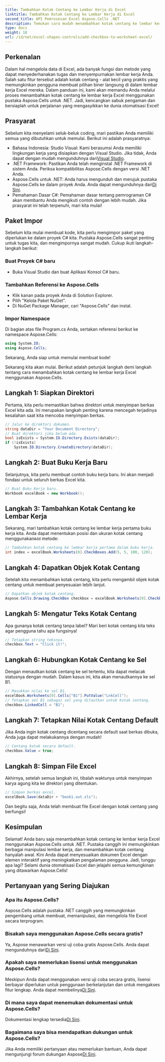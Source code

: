 ```yaml
---
title: Tambahkan Kotak Centang ke Lembar Kerja di Excel
linktitle: Tambahkan Kotak Centang ke Lembar Kerja di Excel
second_title: API Pemrosesan Excel Aspose.Cells .NET
description: Temukan cara mudah menambahkan kotak centang ke lembar kerja Excel menggunakan Aspose.Cells untuk .NET dengan tutorial langkah demi langkah kami, lengkap dengan contoh kode dan penjelasan.
type: docs
weight: 18
url: /id/net/excel-shapes-controls/add-checkbox-to-worksheet-excel/
---
```

## Perkenalan
Dalam hal mengelola data di Excel, ada banyak fungsi dan metode yang dapat menyederhanakan tugas dan menyempurnakan lembar kerja Anda. Salah satu fitur tersebut adalah kotak centang - alat kecil yang praktis yang memungkinkan pengguna membuat pilihan biner langsung di dalam lembar kerja Excel mereka. Dalam panduan ini, kami akan memandu Anda melalui proses menambahkan kotak centang ke lembar kerja Excel menggunakan pustaka Aspose.Cells untuk .NET. Jadi, kencangkan sabuk pengaman dan bersiaplah untuk perjalanan yang mengasyikkan ke dunia otomatisasi Excel!
## Prasyarat
Sebelum kita menyelami seluk-beluk coding, mari pastikan Anda memiliki semua yang dibutuhkan untuk memulai. Berikut ini adalah prasyaratnya:
- Bahasa Indonesia: Studio Visual: Kami berasumsi Anda memiliki lingkungan kerja yang disiapkan dengan Visual Studio. Jika tidak, Anda dapat dengan mudah mengunduhnya dari[Visual Studio](https://visualstudio.microsoft.com/vs/).
- .NET Framework: Pastikan Anda telah menginstal .NET Framework di sistem Anda. Periksa kompatibilitas Aspose.Cells dengan versi .NET Anda.
-  Aspose.Cells untuk .NET: Anda harus mengunduh dan merujuk pustaka Aspose.Cells ke dalam proyek Anda. Anda dapat mengunduhnya dari[Di Sini](https://releases.aspose.com/cells/net/).
- Pemahaman Dasar C#: Pemahaman dasar tentang pemrograman C# akan membantu Anda mengikuti contoh dengan lebih mudah.
Jika prasyarat ini telah terpenuhi, mari kita mulai!
## Paket Impor
Sebelum kita mulai membuat kode, kita perlu mengimpor paket yang diperlukan ke dalam proyek C# kita. Pustaka Aspose.Cells sangat penting untuk tugas kita, dan mengimpornya sangat mudah. Cukup ikuti langkah-langkah berikut:
### Buat Proyek C# baru
- Buka Visual Studio dan buat Aplikasi Konsol C# baru.
### Tambahkan Referensi ke Aspose.Cells
- Klik kanan pada proyek Anda di Solution Explorer.
- Pilih "Kelola Paket NuGet".
- Di NuGet Package Manager, cari "Aspose.Cells" dan instal.
### Impor Namespace
Di bagian atas file Program.cs Anda, sertakan referensi berikut ke namespace Aspose.Cells:
```csharp
using System.IO;
using Aspose.Cells;
```
Sekarang, Anda siap untuk memulai membuat kode!

Sekarang kita akan mulai. Berikut adalah petunjuk langkah demi langkah tentang cara menambahkan kotak centang ke lembar kerja Excel menggunakan Aspose.Cells.
## Langkah 1: Siapkan Direktori
Pertama, kita perlu memastikan bahwa direktori untuk menyimpan berkas Excel kita ada. Ini merupakan langkah penting karena mencegah terjadinya kesalahan saat kita mencoba menyimpan berkas.
```csharp
// Jalur ke direktori dokumen.
string dataDir = "Your Document Directory";
// Buat direktori jika belum ada.
bool isExists = System.IO.Directory.Exists(dataDir);
if (!isExists)
    System.IO.Directory.CreateDirectory(dataDir);
```
## Langkah 2: Buat Buku Kerja Baru
Selanjutnya, kita perlu membuat contoh buku kerja baru. Ini akan menjadi fondasi untuk seluruh berkas Excel kita.
```csharp
// Buat Buku Kerja baru.
Workbook excelBook = new Workbook();
```
## Langkah 3: Tambahkan Kotak Centang ke Lembar Kerja
 Sekarang, mari tambahkan kotak centang ke lembar kerja pertama buku kerja kita. Anda dapat menentukan posisi dan ukuran kotak centang menggunakan`Add` metode:
```csharp
// Tambahkan kotak centang ke lembar kerja pertama dalam buku kerja.
int index = excelBook.Worksheets[0].CheckBoxes.Add(5, 5, 100, 120);
```
## Langkah 4: Dapatkan Objek Kotak Centang
Setelah kita menambahkan kotak centang, kita perlu mengambil objek kotak centang untuk membuat penyesuaian lebih lanjut.
```csharp
// Dapatkan objek kotak centang.
Aspose.Cells.Drawing.CheckBox checkbox = excelBook.Worksheets[0].CheckBoxes[index];
```
## Langkah 5: Mengatur Teks Kotak Centang
Apa gunanya kotak centang tanpa label? Mari beri kotak centang kita teks agar pengguna tahu apa fungsinya!
```csharp
// Tetapkan string teksnya.
checkbox.Text = "Click it!";
```
## Langkah 6: Hubungkan Kotak Centang ke Sel
Dengan menautkan kotak centang ke sel tertentu, kita dapat melacak statusnya dengan mudah. Dalam kasus ini, kita akan menautkannya ke sel B1.
```csharp
// Masukkan nilai ke sel B1.
excelBook.Worksheets[0].Cells["B1"].PutValue("LnkCell");
// Tetapkan sel B1 sebagai sel yang ditautkan untuk kotak centang.
checkbox.LinkedCell = "B1";
```
## Langkah 7: Tetapkan Nilai Kotak Centang Default
Jika Anda ingin kotak centang dicentang secara default saat berkas dibuka, Anda juga dapat melakukannya dengan mudah!
```csharp
// Centang kotak secara default.
checkbox.Value = true;
```
## Langkah 8: Simpan File Excel
Akhirnya, setelah semua langkah ini, tibalah waktunya untuk menyimpan karya agung kita ke direktori yang ditentukan. 
```csharp
// Simpan berkas excel.
excelBook.Save(dataDir + "book1.out.xls");
```
Dan begitu saja, Anda telah membuat file Excel dengan kotak centang yang berfungsi!
## Kesimpulan
Selamat! Anda baru saja menambahkan kotak centang ke lembar kerja Excel menggunakan Aspose.Cells untuk .NET. Pustaka canggih ini memungkinkan berbagai manipulasi lembar kerja, dan menambahkan kotak centang hanyalah awal. Kini Anda dapat menyesuaikan dokumen Excel dengan elemen interaktif yang meningkatkan pengalaman pengguna. Jadi, tunggu apa lagi? Selami dunia otomatisasi Excel dan jelajahi semua kemungkinan yang ditawarkan Aspose.Cells!
## Pertanyaan yang Sering Diajukan
### Apa itu Aspose.Cells?
Aspose.Cells adalah pustaka .NET canggih yang memungkinkan pengembang untuk membuat, memanipulasi, dan mengelola file Excel secara terprogram.
### Bisakah saya menggunakan Aspose.Cells secara gratis?
 Ya, Aspose menawarkan versi uji coba gratis Aspose.Cells. Anda dapat mengunduhnya dari[Di Sini](https://releases.aspose.com/).
### Apakah saya memerlukan lisensi untuk menggunakan Aspose.Cells?
 Meskipun Anda dapat menggunakan versi uji coba secara gratis, lisensi berbayar diperlukan untuk penggunaan berkelanjutan dan untuk mengakses fitur lengkap. Anda dapat membelinya[Di Sini](https://purchase.aspose.com/buy).
### Di mana saya dapat menemukan dokumentasi untuk Aspose.Cells?
 Dokumentasi lengkap tersedia[Di Sini](https://reference.aspose.com/cells/net/).
### Bagaimana saya bisa mendapatkan dukungan untuk Aspose.Cells?
 Jika Anda memiliki pertanyaan atau memerlukan bantuan, Anda dapat mengunjungi forum dukungan Aspose[Di Sini](https://forum.aspose.com/c/cells/9).